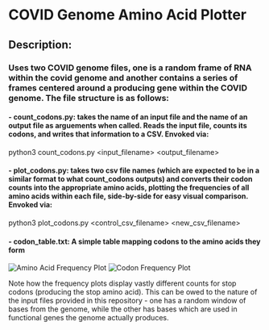 # COVID Genome Amino Acid Plotter

## Description:
### Uses two COVID genome files, one is a random frame of RNA within the covid genome and another contains a series of frames centered around a producing gene within the COVID genome. The file structure is as follows:

#### - **count_codons.py**: takes the name of an input file and the name of an output file as arguements when called. Reads the input file, counts its codons, and writes that information to a CSV. Envoked via:
python3 count_codons.py <input_filename> <output_filename>

#### - **plot_codons.py**: takes two csv file names (which are expected to be in a similar format to what count_codons outputs) and converts their codon counts into the appropriate amino acids, plotting the frequencies of all amino acids within each file, side-by-side for easy visual comparison. Envoked via:
python3 plot_codons.py <control_csv_filename> <new_csv_filename>

#### - **codon_table.txt**: A simple table mapping codons to the amino acids they form

![Amino Acid Frequency Plot](amino_acid_freq_plot.jpg)
![Codon Frequency Plot](window_comparison.jpg)

Note how the frequency plots display vastly different counts for stop codons (producing the stop amino acid). This can be owed to the nature of the input files provided in this repository - one has a random window of bases from the genome, while the other has bases which are used in functional genes the genome actually produces.
